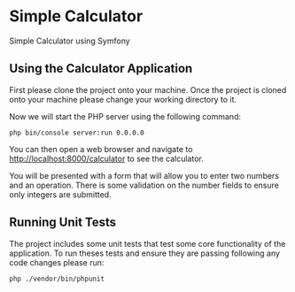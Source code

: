 # Simple Calculator

Simple Calculator using Symfony

## Using the Calculator Application
First please clone the project onto your machine. Once the project is cloned onto your machine please change your working directory to it.

Now we will start the PHP server using the following command:

```shell
php bin/console server:run 0.0.0.0
```

You can then open a web browser and navigate to <http://localhost:8000/calculator> to see the calculator.

You will be presented with a form that will allow you to enter two numbers and an operation. There is some validation on the number fields to ensure only integers are submitted. 

## Running Unit Tests
The project includes some unit tests that test some core functionality of the application. To run theses tests and ensure they are passing following any code changes please run:

```shell
php ./vendor/bin/phpunit
```
